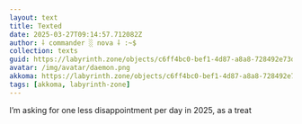 ```yaml
---
layout: text
title: Texted
date: 2025-03-27T09:14:57.712082Z
author: ⸸ commander ░ nova ⸸ :~$
collection: texts
guid: https://labyrinth.zone/objects/c6ff4bc0-bef1-4d87-a8a8-728492e73dce
avatar: /img/avatar/daemon.png
akkoma: https://labyrinth.zone/objects/c6ff4bc0-bef1-4d87-a8a8-728492e73dce
tags: [akkoma, labyrinth-zone]
---
```


<p>I’m asking for one less disappointment per day in 2025, as a treat</p>